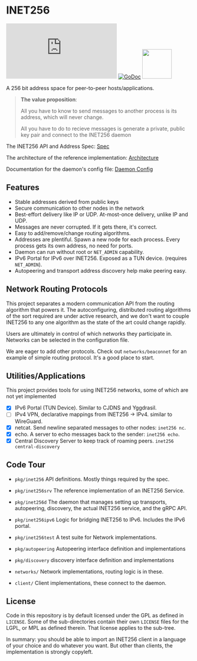 # INET256

![Matrix](https://img.shields.io/matrix/inet256:matrix.org?label=%23inet256%3Amatrix.org&logo=matrix)
[![GoDoc](https://godoc.org/github.com/inet256/inet256?status.svg)](http://godoc.org/github.com/inet256/inet256)
[<img src="https://discord.com/assets/cb48d2a8d4991281d7a6a95d2f58195e.svg" width="80">](https://discord.gg/TWy6aVWJ7f)

A 256 bit address space for peer-to-peer hosts/applications.

> **The value proposition**:
>
> All you have to know to send messages to another process is its address, which will never change.
>
> All you have to do to recieve messages is generate a private, public key pair and connect to the INET256 daemon

The INET256 API and Address Spec: [Spec](./docs/10_Spec.md)

The architecture of the reference implementation: [Architecture](./ARCHITECTURE.md)

Documentation for the daemon's config file: [Daemon Config](./docs/22_Daemon_Config.md)

## Features
- Stable addresses derived from public keys
- Secure communication to other nodes in the network
- Best-effort delivery like IP or UDP. At-most-once delivery, unlike IP and UDP.
- Messages are never corrupted. If it gets there, it's correct.
- Easy to add/remove/change routing algorithms.
- Addresses are plentiful. Spawn a new node for each process. Every process gets its own address, no need for ports.
- Daemon can run without root or `NET_ADMIN` capability.
- IPv6 Portal for IPv6 over INET256. Exposed as a TUN device. (requires `NET_ADMIN`).
- Autopeering and transport address discovery help make peering easy.

## Network Routing Protocols
This project separates a modern communication API from the routing algorithm that powers it.
The autoconfiguring, distributed routing algorithms of the sort required are under active research, and we don't want to couple INET256 to any one algorithm as the state of the art could change rapidly.

Users are ultimately in control of which networks they participate in.
Networks can be selected in the configuration file.

We are eager to add other protocols.
Check out `networks/beaconnet` for an example of simple routing protocol. It's a good place to start.

## Utilities/Applications 
This project provides tools for using INET256 networks, some of which are not yet implemented

- [x] IPv6 Portal (TUN Device). Similar to CJDNS and Yggdrasil.
- [ ] IPv4 VPN, declarative mappings from INET256 -> IPv4. similar to WireGuard.
- [x] netcat.  Send newline separated messages to other nodes: `inet256 nc`.
- [x] echo. A server to echo messages back to the sender: `inet256 echo`.
- [x] Central Discovery Server to keep track of roaming peers. `inet256 central-discovery`

## Code Tour
- `pkg/inet256` API definitions.  Mostly things required by the spec.

- `pkg/inet256srv` The reference implementation of an INET256 Service. 

- `pkg/inet256d` The daemon that manages setting up transports, autopeering, discovery, the actual INET256 service, and the gRPC API.

- `pkg/inet256ipv6` Logic for bridging INET256 to IPv6. Includes the IPv6 portal.

- `pkg/inet256test` A test suite for Network implementations.

- `pkg/autopeering` Autopeering interface definition and implementations

- `pkg/discovery` discovery interface definition and implementations

- `networks/` Network implementations, routing logic is in these.

- `client/` Client implementations, these connect to the daemon.

## License
Code in this repository is by default licensed under the GPL as defined in `LICENSE`.
Some of the sub-directories contain their own `LICENSE` files for the LGPL, or MPL as defined therein.
That license applies to the sub-tree.

In summary: you should be able to import an INET256 client in a language of your choice and do whatever you want.
But other than clients, the implementation is strongly copyleft.
